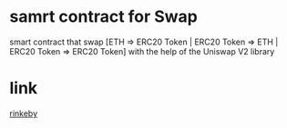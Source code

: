 # samrt contract for Swap

 smart contract that swap [ETH => ERC20 Token | ERC20 Token => ETH | ERC20 Token => ERC20 Token] with the help of the Uniswap V2 library

 # link 
 
 [rinkeby](https://rinkeby.etherscan.io/address/0x751A3F987DD8b08FB85dfFF163ab9C6982CE1790#code)


